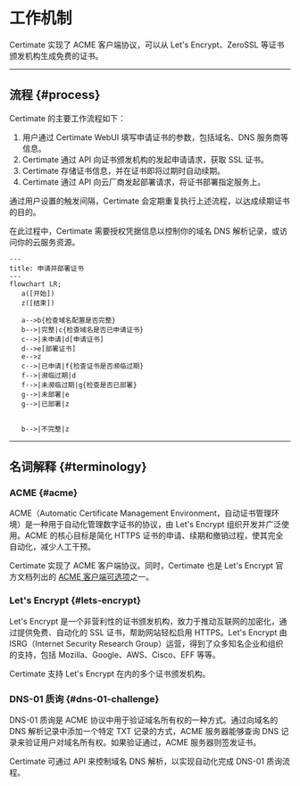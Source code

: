 ﻿# 工作机制

Certimate 实现了 ACME 客户端协议，可以从 Let's Encrypt、ZeroSSL 等证书颁发机构生成免费的证书。

---

## 流程 {#process}

Certimate 的主要工作流程如下：

1. 用户通过 Certimate WebUI 填写申请证书的参数，包括域名、DNS 服务商等信息。
2. Certimate 通过 API 向证书颁发机构的发起申请请求，获取 SSL 证书。
3. Certimate 存储证书信息，并在证书即将过期时自动续期。
4. Certimate 通过 API 向云厂商发起部署请求，将证书部署指定服务上。

通过用户设置的触发间隔，Certimate 会定期重复执行上述流程，以达成续期证书的目的。

在此过程中，Certimate 需要授权凭据信息以控制你的域名 DNS 解析记录，或访问你的云服务资源。

```mermaid
---
title: 申请并部署证书
---
flowchart LR;
   a([开始])
   z([结束])

   a-->b{检查域名配置是否完整}
   b-->|完整|c{检查域名是否已申请证书}
   c-->|未申请|d[申请证书]
   d-->e[部署证书]
   e-->z
   c-->|已申请|f{检查证书是否濒临过期}
   f-->|濒临过期|d
   f-->|未濒临过期|g{检查是否已部署}
   g-->|未部署|e
   g-->|已部署|z


   b-->|不完整|z
```

---

## 名词解释 {#terminology}

### ACME {#acme}

ACME（Automatic Certificate Management Environment，自动证书管理环境）是一种用于自动化管理数字证书的协议，由 Let's Encrypt 组织开发并广泛使用。ACME 的核心目标是简化 HTTPS 证书的申请、续期和撤销过程，使其完全自动化，减少人工干预。

Certimate 实现了 ACME 客户端协议。同时，Certimate 也是 Let's Encrypt 官方文档列出的 [ACME 客户端可选项](https://letsencrypt.org/docs/client-options/)之一。

### Let's Encrypt {#lets-encrypt}

Let's Encrypt 是一个非营利性的证书颁发机构，致力于推动互联网的加密化，通过提供免费、自动化的 SSL 证书，帮助网站轻松启用 HTTPS。Let's Encrypt 由 ISRG（Internet Security Research Group）运营，得到了众多知名企业和组织的支持，包括 Mozilla、Google、AWS、Cisco、EFF 等等。

Certimate 支持 Let's Encrypt 在内的多个证书颁发机构。

### DNS-01 质询 {#dns-01-challenge}

DNS-01 质询是 ACME 协议中用于验证域名所有权的一种方式。通过向域名的 DNS 解析记录中添加一个特定 TXT 记录的方式，ACME 服务器能够查询 DNS 记录来验证用户对域名所有权。如果验证通过，ACME 服务器则签发证书。

Certimate 可通过 API 来控制域名 DNS 解析，以实现自动化完成 DNS-01 质询流程。
